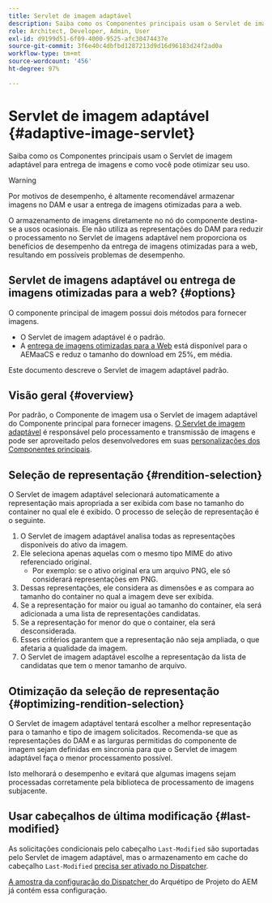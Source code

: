 ```yaml
---
title: Servlet de imagem adaptável
description: Saiba como os Componentes principais usam o Servlet de imagem adaptável para entrega de imagens e como você pode otimizar seu uso.
role: Architect, Developer, Admin, User
exl-id: d9199d51-6f09-4000-9525-afc30474437e
source-git-commit: 3f6e40c4dbfbd1287213d9d16d96183d24f2ad0a
workflow-type: tm+mt
source-wordcount: '456'
ht-degree: 97%

---
```


# Servlet de imagem adaptável {#adaptive-image-servlet}

Saiba como os Componentes principais usam o Servlet de imagem adaptável para entrega de imagens e como você pode otimizar seu uso.

>[!WARNING]
>
>Por motivos de desempenho, é altamente recomendável armazenar imagens no DAM e usar a entrega de imagens otimizadas para a web.
>
>O armazenamento de imagens diretamente no nó do componente destina-se a usos ocasionais. Ele não utiliza as representações do DAM para reduzir o processamento no Servlet de imagens adaptável nem proporciona os benefícios de desempenho da entrega de imagens otimizadas para a web, resultando em possíveis problemas de desempenho.

## Servlet de imagens adaptável ou entrega de imagens otimizadas para a web? {#options}

O componente principal de imagem possui dois métodos para fornecer imagens.

* O Servlet de imagem adaptável é o padrão.
* A [entrega de imagens otimizadas para a Web](/help/developing/web-optimized-image-delivery.md) está disponível para o AEMaaCS e reduz o tamanho do download em 25%, em média.

Este documento descreve o Servlet de imagem adaptável padrão.

## Visão geral {#overview}

Por padrão, o Componente de imagem usa o Servlet de imagem adaptável do Componente principal para fornecer imagens. [O Servlet de imagem adaptável](https://github.com/adobe/aem-core-wcm-components/wiki/The-Adaptive-Image-Servlet) é responsável pelo processamento e transmissão de imagens e pode ser aproveitado pelos desenvolvedores em suas [personalizações dos Componentes principais](/help/developing/customizing.md).

## Seleção de representação {#rendition-selection}

O Servlet de imagem adaptável selecionará automaticamente a representação mais apropriada a ser exibida com base no tamanho do container no qual ele é exibido. O processo de seleção de representação é o seguinte.

1. O Servlet de imagem adaptável analisa todas as representações disponíveis do ativo da imagem.
1. Ele seleciona apenas aquelas com o mesmo tipo MIME do ativo referenciado original.
   * Por exemplo: se o ativo original era um arquivo PNG, ele só considerará representações em PNG.
1. Dessas representações, ele considera as dimensões e as compara ao tamanho do container no qual a imagem deve ser exibida.
1. Se a representação for maior ou igual ao tamanho do container, ela será adicionada a uma lista de representações candidatas.
1. Se a representação for menor do que o container, ela será desconsiderada.
1. Esses critérios garantem que a representação não seja ampliada, o que afetaria a qualidade da imagem.
1. O Servlet de imagem adaptável escolhe a representação da lista de candidatas que tem o menor tamanho de arquivo.

## Otimização da seleção de representação {#optimizing-rendition-selection}

O Servlet de imagem adaptável tentará escolher a melhor representação para o tamanho e tipo de imagem solicitados. Recomenda-se que as representações do DAM e as larguras permitidas do componente de imagem sejam definidas em sincronia para que o Servlet de imagem adaptável faça o menor processamento possível.

Isto melhorará o desempenho e evitará que algumas imagens sejam processadas corretamente pela biblioteca de processamento de imagens subjacente.

## Usar cabeçalhos de última modificação {#last-modified}

As solicitações condicionais pelo cabeçalho `Last-Modified` são suportadas pelo Servlet de imagem adaptável, mas o armazenamento em cache do cabeçalho `Last-Modified` [precisa ser ativado no Dispatcher](https://experienceleague.adobe.com/docs/experience-manager-dispatcher/using/configuring/dispatcher-configuration.html?lang=pt-BR#caching-http-response-headers).

[A amostra da configuração do Dispatcher ](/help/developing/archetype/overview.md) do Arquétipo de Projeto do AEM já contém essa configuração.
